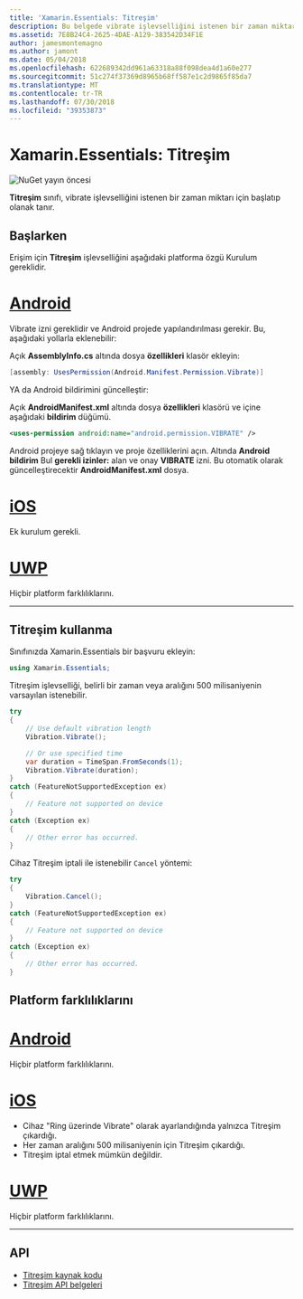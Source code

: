 ```yaml
---
title: 'Xamarin.Essentials: Titreşim'
description: Bu belgede vibrate işlevselliğini istenen bir zaman miktarı için başlatıp olanak sağlayan Xamarin.Essentials Titreşim sınıfında açıklanmaktadır.
ms.assetid: 7E8B24C4-2625-4DAE-A129-383542D34F1E
author: jamesmontemagno
ms.author: jamont
ms.date: 05/04/2018
ms.openlocfilehash: 622689342dd961a63318a88f098dea4d1a60e277
ms.sourcegitcommit: 51c274f37369d8965b68ff587e1c2d9865f85da7
ms.translationtype: MT
ms.contentlocale: tr-TR
ms.lasthandoff: 07/30/2018
ms.locfileid: "39353873"
---
```

# <a name="xamarinessentials-vibration"></a>Xamarin.Essentials: Titreşim

![NuGet yayın öncesi](~/media/shared/pre-release.png)

**Titreşim** sınıfı, vibrate işlevselliğini istenen bir zaman miktarı için başlatıp olanak tanır.

## <a name="getting-started"></a>Başlarken

Erişim için **Titreşim** işlevselliğini aşağıdaki platforma özgü Kurulum gereklidir.

# <a name="androidtabandroid"></a>[Android](#tab/android)

Vibrate izni gereklidir ve Android projede yapılandırılması gerekir. Bu, aşağıdaki yollarla eklenebilir:

Açık **AssemblyInfo.cs** altında dosya **özellikleri** klasör ekleyin:

```csharp
[assembly: UsesPermission(Android.Manifest.Permission.Vibrate)]
```

YA da Android bildirimini güncelleştir:

Açık **AndroidManifest.xml** altında dosya **özellikleri** klasörü ve içine aşağıdaki **bildirim** düğümü.

```xml
<uses-permission android:name="android.permission.VIBRATE" />
```

Android projeye sağ tıklayın ve proje özelliklerini açın. Altında **Android bildirim** Bul **gerekli izinler:** alan ve onay **VIBRATE** izni. Bu otomatik olarak güncelleştirecektir **AndroidManifest.xml** dosya.

# <a name="iostabios"></a>[iOS](#tab/ios)

Ek kurulum gerekli.

# <a name="uwptabuwp"></a>[UWP](#tab/uwp)

Hiçbir platform farklılıklarını.

-----

## <a name="using-vibration"></a>Titreşim kullanma

Sınıfınızda Xamarin.Essentials bir başvuru ekleyin:

```csharp
using Xamarin.Essentials;
```

Titreşim işlevselliği, belirli bir zaman veya aralığını 500 milisaniyenin varsayılan istenebilir.

```csharp
try
{
    // Use default vibration length
    Vibration.Vibrate();

    // Or use specified time
    var duration = TimeSpan.FromSeconds(1);
    Vibration.Vibrate(duration);
}
catch (FeatureNotSupportedException ex)
{
    // Feature not supported on device
}
catch (Exception ex)
{
    // Other error has occurred.
}
```

Cihaz Titreşim iptali ile istenebilir `Cancel` yöntemi:

```csharp
try
{
    Vibration.Cancel();
}
catch (FeatureNotSupportedException ex)
{
    // Feature not supported on device
}
catch (Exception ex)
{
    // Other error has occurred.
}
```

## <a name="platform-differences"></a>Platform farklılıklarını

# <a name="androidtabandroid"></a>[Android](#tab/android)

Hiçbir platform farklılıklarını.

# <a name="iostabios"></a>[iOS](#tab/ios)

* Cihaz "Ring üzerinde Vibrate" olarak ayarlandığında yalnızca Titreşim çıkardığı.
* Her zaman aralığını 500 milisaniyenin için Titreşim çıkardığı.
* Titreşim iptal etmek mümkün değildir.

# <a name="uwptabuwp"></a>[UWP](#tab/uwp)

Hiçbir platform farklılıklarını.

-----

## <a name="api"></a>API

- [Titreşim kaynak kodu](https://github.com/xamarin/Essentials/tree/master/Xamarin.Essentials/Vibration)
- [Titreşim API belgeleri](xref:Xamarin.Essentials.Vibration)
